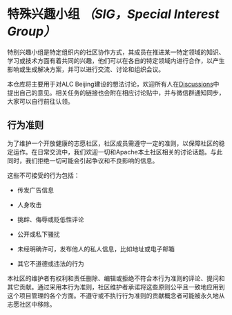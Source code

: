 # 特殊兴趣小组 _（SIG，Special Interest Group）_

特别兴趣小组是特定组织内的社区协作方式，其成员在推进某一特定领域的知识、学习或技术方面有着共同的兴趣，他们可以在各自的特定领域内进行合作，以产生影响或生成解决方案，并可以进行交流、讨论和组织会议。

本仓库将主要用于对ALC Beijing建设的想法讨论，欢迎所有人在[Discussions](https://github.com/alc-beijing/SIG/discussions)中提出自己的意见。相关任务的链接也会附在相应讨论贴中，并与微信群通知同步，大家可以自行前往认领。

## 行为准则

为了维护一个开放健康的志愿社区，社区成员需遵守一定的准则，以保障社区的稳定运作。在日常交流中，我们欢迎一切和Apache本土社区相关的讨论话题。与此同时，我们拒绝一切可能会引起争议和不良影响的信息。

这些不可接受的行为包括：

- 传发广告信息
 
- 人身攻击
 
- 挑衅、侮辱或贬低性评论
 
- 公开或私下骚扰
 
- 未经明确许可，发布他人的私人信息，比如地址或电子邮箱
 
- 其它不道德或违法的行为

本社区的维护者有权利和责任删除、编辑或拒绝不符合本行为准则的评论、提问和其它贡献。通过采用本行为准则，社区维护者承诺将这些原则公平且一致地应用到这个项目管理的各个方面。不遵守或不执行行为准则的贡献概念者可能被永久地从志愿社区中移除。
